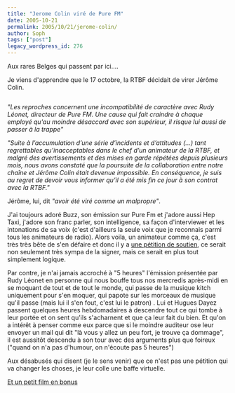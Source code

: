```yaml
---
title: "Jerome Colin viré de Pure FM"
date: 2005-10-21
permalink: 2005/10/21/jerome-colin/
author: Soph
tags: ["post"]
legacy_wordpress_id: 276
---
```


Aux rares Belges qui passent par ici....

Je viens d'apprendre que le 17 octobre, la RTBF décidait de virer Jérôme Colin.

<!-- excerpt -->

<img src="https://64k.be/wp-content/uploads/2006/general/jerome-colin.jpg" alt="" />

_"Les reproches concernent une incompatibilité de caractère avec Rudy Léonet, directeur de Pure FM. Une cause qui fait craindre à chaque employé qu'au moindre désaccord avec son supérieur, il risque lui aussi de passer à la trappe"_

_"Suite à l&#8217;accumulation d&#8217;une série d&#8217;incidents et d&#8217;attitudes (...) tant regrettables qu&#8217;inacceptables dans le chef d&#8217;un animateur de la RTBF, et malgré des avertissements et des mises en garde répétées depuis plusieurs mois, nous avons constaté que la poursuite de la collaboration entre notre chaîne et Jérôme Colin était devenue impossible. En conséquence, je suis au regret de devoir vous informer qu&#8217;il a été mis fin ce jour à son contrat avec la RTBF."_

Jérôme, lui, dit _"avoir été viré comme un malpropre"_.

J'ai toujours adoré Buzz, son émission sur Pure Fm et j'adore aussi Hep Taxi, j'adore son franc parler, son intelligence, sa façon d'interviewer et les intonations de sa voix (c'est d'ailleurs la seule voix que je reconnais parmi tous les animateurs de radio). Alors voila, un animateur comme ça, c'est très très bête de s'en défaire et donc il y a [une pétition de soutien](http://vortex.nuxit.net/jeco/php/index.php), ce serait non seulement très sympa de la signer, mais ce serait en plus tout simplement logique.

Par contre, je n'ai jamais accroché à "5 heures" l'émission présentée par Rudy Léonet en personne qui nous bouffe tous nos mercredis après-midi en se moquant de tout et de tout le monde, qui passe de la musique kitch uniquement pour s'en moquer, qui papote sur les morceaux de musique qu'il passe (mais lui il s'en fout, c'est lui le patron) . Lui et Hugues Dayez passent quelques heures hebdomadaires à descendre tout ce qui tombe à leur portée et on sent qu'ils s'acharnent et que ça leur fait du bien. Et qu'on a intérêt à penser comme eux parce que si le moindre auditeur ose leur envoyer un mail qui dit "là vous y allez un peu fort, je trouve ça dommage", il est aussitôt descendu à son tour avec des arguments plus que foireux ("quand on n'a pas d'humour, on n'écoute pas 5 heures")

Aux désabusés qui disent (je le sens venir) que ce n'est pas une pétition qui va changer les choses, je leur colle une baffe virtuelle.

[Et un petit film en bonus](http://www.grapheine.com/bombaytv/play.php?id=77838)
